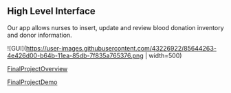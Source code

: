 ## High Level Interface  
Our app allows nurses to insert, update and review blood donation inventory and donor information.  

![GUI](https://user-images.githubusercontent.com/43226922/85644263-4e426d00-b64b-11ea-85db-7f835a765376.png | width=500)  

[FinalProjectOverview](https://docs.google.com/presentation/d/1ZOMbNAAdWfTd7uwy_0o5KhhYqaBBDdDdcWpJ2bDlqv8/edit?usp=sharing)  

[FinalProjectDemo](https://docs.google.com/presentation/d/16JWvq_FD38HPYPTtZKwb92fGOKOOGADOuRekjN44uOM/edit?usp=sharing)  
